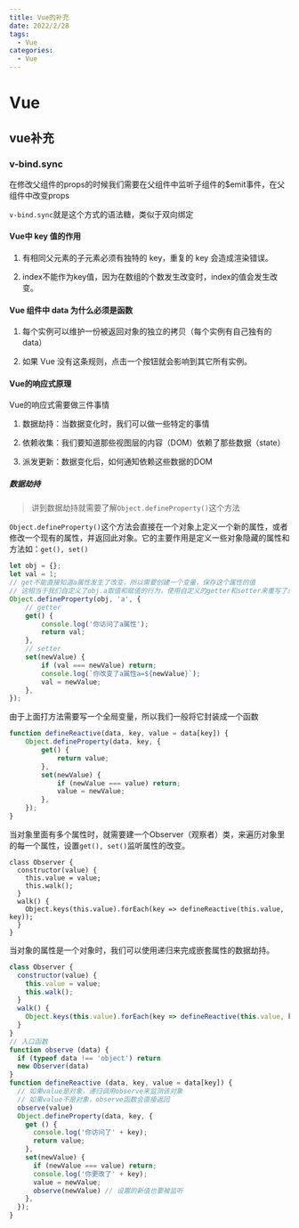 ```yaml
---
title: Vue的补充
date: 2022/2/28
tags:
  - Vue
categories:
  - Vue
---
```


# Vue

## vue补充

### v-bind.sync

在修改父组件的props的时候我们需要在父组件中监听子组件的$emit事件，在父组件中改变props

`v-bind.sync`就是这个方式的语法糖，类似于双向绑定



#### Vue中 key 值的作用 

1. 有相同父元素的子元素必须有独特的 key，重复的 key 会造成渲染错误。

2. index不能作为key值，因为在数组的个数发生改变时，index的值会发生改变。

#### Vue 组件中 data 为什么必须是函数

1. 每个实例可以维护一份被返回对象的独立的拷贝（每个实例有自己独有的data）

2. 如果 Vue 没有这条规则，点击一个按钮就会影响到其它所有实例。

#### Vue的响应式原理

Vue的响应式需要做三件事情

1. 数据劫持：当数据变化时，我们可以做一些特定的事情

2. 依赖收集：我们要知道那些视图层的内容（DOM）依赖了那些数据（state）

3. 派发更新：数据变化后，如何通知依赖这些数据的DOM

##### 数据劫持

> 讲到数据劫持就需要了解`Object.defineProperty()`这个方法

`Object.defineProperty()`这个方法会直接在一个对象上定义一个新的属性，或者修改一个现有的属性，并返回此对象。它的主要作用是定义一些对象隐藏的属性和方法如：`get(), set()`

```js
let obj = {};
let val = 1;
// get不能直接知道a属性发生了改变，所以需要创建一个变量，保存这个属性的值
// 这相当于我们自定义了obj.a取值和赋值的行为，使用自定义的getter和setter来重写了原有的行为，这也就是数据劫持的含义。
Object.defineProperty(obj, 'a', {
    // getter
    get() {
        console.log('你访问了a属性');
        return val;
    },
    // setter
    set(newValue) {
        if (val === newValue) return;
        console.log(`你改变了a属性a=${newValue}`);
        val = newValue;
    },
});
```

由于上面打方法需要写一个全局变量，所以我们一般将它封装成一个函数

~~~ js
function defineReactive(data, key, value = data[key]) {
    Object.defineProperty(data, key, {
        get() {
            return value;
        },
        set(newValue) {
            if (newValue === value) return;
            value = newValue;
        },
    });
}
~~~

当对象里面有多个属性时，就需要建一个Observer（观察者）类，来遍历对象里的每一个属性，设置`get(), set()`监听属性的改变。

```JS
class Observer {
  constructor(value) {
    this.value = value;
    this.walk();
  }
  walk() {
    Object.keys(this.value).forEach(key => defineReactive(this.value, key));
  }
}
```

当对象的属性是一个对象时，我们可以使用递归来完成嵌套属性的数据劫持。

```js
class Observer {
  constructor(value) {
    this.value = value;
    this.walk();
  }
  walk() {
    Object.keys(this.value).forEach(key => defineReactive(this.value, key));
  }
}
// 入口函数
function observe (data) {
  if (typeof data !== 'object') return
  new Observer(data)
}
function defineReactive (data, key, value = data[key]) {
  // 如果value是对象，递归调用observe来监测该对象
  // 如果value不是对象，observe函数会直接返回
  observe(value)
  Object.defineProperty(data, key, {
    get () {
      console.log('你访问了' + key);
      return value;
    },
    set(newValue) {
      if (newValue === value) return;
      console.log('你更改了' + key);
      value = newValue;
      observe(newValue) // 设置的新值也要被监听
    },
  });
}
```

